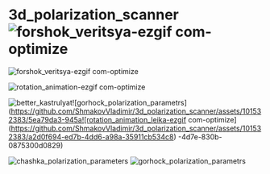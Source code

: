 # 3d_polarization_scanner![forshok_veritsya-ezgif com-optimize](https://github.com/ShmakovVladimir/3d_polarization_scanner/assets/101532383/fba71623-3093-4f01-8148-5359ff27f11a)
![forshok_veritsya-ezgif com-optimize](https://github.com/ShmakovVladimir/3d_polarization_scanner/assets/101532383/6c9f6d0b-4d31-4495-a9fd-0b3a64979bb6)


![rotation_animation-ezgif com-optimize](https://github.com/ShmakovVladimir/3d_polarization_scanner/assets/101532383/2efcd063-ec71-4a9a-8021-c33b66f951eb)


![better_kastrulyat](https://github.com/ShmakovVladimir/3d_polarization_scanner/assets/101532383/d2d97858-cdf7-4c82-8f82-96bb8a0e1c8a)![gorhock_polarization_parametrs](https://github.com/ShmakovVladimir/3d_polarization_scanner/assets/101532383/5ea79da3-945a![rotation_animation_leika-ezgif com-optimize](https://github.com/ShmakovVladimir/3d_polarization_scanner/assets/101532383/a2d0f694-ed7b-4dd6-a98a-35911cb534c8)
-4d7e-830b-0875300d0829)

![chashka_polarization_parameters](https://github.com/ShmakovVladimir/3d_polarization_scanner/assets/101532383/f27db70a-0dda-4f27-a23f-ea121c60dede)
![gorhock_polarization_parametrs](https://github.com/ShmakovVladimir/3d_polarization_scanner/assets/101532383/8ff17127-54e4-42cb-b8f4-e75d1d4abb58)
